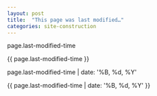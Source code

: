 ```yaml
---
layout: post
title:  "This page was last modified…"
categories: site-construction
---
```

page.last-modified-time

{{ page.last-modified-time }}

page.last-modified-time \| date: '%B, %d, %Y'

{{ page.last-modified-time | date: '%B, %d, %Y' }}
